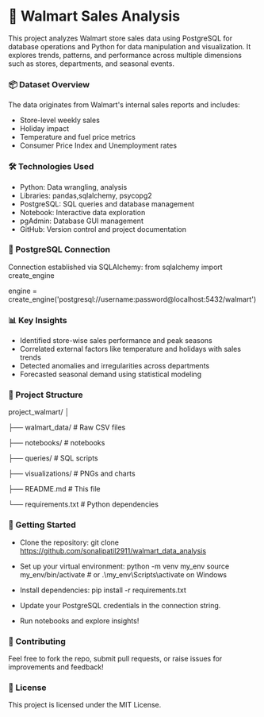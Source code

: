 **<h1>🛒 Walmart Sales Analysis</h1>**

This project analyzes Walmart store sales data using PostgreSQL for database operations and Python for data manipulation and visualization. It explores trends, patterns, and performance across multiple dimensions such as stores, departments, and seasonal events.

**<h3>📦 Dataset Overview</h3>**

The data originates from Walmart's internal sales reports and includes:
- Store-level weekly sales
- Holiday impact
- Temperature and fuel price metrics
- Consumer Price Index and Unemployment rates

**<h3>🛠️ Technologies Used</h3>**

- Python: Data wrangling, analysis
- Libraries: pandas,sqlalchemy, psycopg2
- PostgreSQL: SQL queries and database management
- Notebook: Interactive data exploration
- pgAdmin: Database GUI management
- GitHub: Version control and project documentation

**<h3>🔗 PostgreSQL Connection</h3>**

Connection established via SQLAlchemy:
from sqlalchemy import create_engine

engine = create_engine('postgresql://username:password@localhost:5432/walmart')


**<h3>📊 Key Insights</h3>**

- Identified store-wise sales performance and peak seasons
- Correlated external factors like temperature and holidays with sales trends
- Detected anomalies and irregularities across departments
- Forecasted seasonal demand using statistical modeling

**<h3>📁 Project Structure</h3>**

project_walmart/
│

├── walmart_data/          # Raw CSV files

├── notebooks/             # notebooks

├── queries/               # SQL scripts

├── visualizations/        # PNGs and charts

├── README.md              # This file

└── requirements.txt       # Python dependencies


**<h3>🚀 Getting Started</h3>**

- Clone the repository:
git clone https://github.com/sonalipatil2911/walmart_data_analysis

- Set up your virtual environment:
python -m venv my_env
source my_env/bin/activate  # or .\my_env\Scripts\activate on Windows

- Install dependencies:
pip install -r requirements.txt

- Update your PostgreSQL credentials in the connection string.

- Run notebooks and explore insights!


**<h3>🤝 Contributing</h3>**
Feel free to fork the repo, submit pull requests, or raise issues for improvements and feedback!

**<h3>📜 License</h3>**

This project is licensed under the MIT License.
